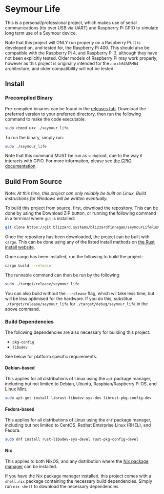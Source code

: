 # Seymour Life

This is a personal/professional project, which makes use of serial communications (tty over USB via UART) and Raspberry Pi GPIO to simulate long term use of a Seymour device.

Note that this project will ONLY run properly on a Raspberry Pi. It is developed on, and tested for, the Raspberry Pi 400. This should also be compatible with the Raspberry Pi 4, and Raspberry Pi 3, although they have not been explicitly tested. Older models of Raspberry Pi may work properly, however as this project is originally intended for the `aarch64`/`ARM64` architecture, and older compatibility will not be tested.

## Install

### Precompiled Binary

Pre-compiled binaries can be found in the [releases tab](https://git.blizzard.systems/blizzardfinnegan/seymourLifeRust/releases/latest). Download the preferred version to your preferred directory, then run the following command to make the code executable:

```bash
sudo chmod u+x ./seymour_life
```

To run the binary, simply run:
```bash
sudo ./seymour_life
```

Note that this command MUST be run as `sudo`/root, due to the way it interacts with GPIO. For more information, please see [the GPIO documentation](https://github.com/golemparts/rppal).

## Build From Source

Note: *At this time, this project can only reliably be built on Linux. Build instructions for Windows will be written eventually.*

To build this project from source, first, download the repository. This can be done by using the Download ZIP button, or running the following command in a terminal where `git` is installed:
```bash
git clone https://git.blizzard.systems/blizzardfinnegan/seymourLifeRust
```

Once the repository has been downloaded, the project can be built with `cargo`. This can be done using any of the listed install methods on [the Rust install website](https://rustup.rs/).

Once cargo has been installed, run the following to build the project:
```bash
cargo build --release
```

The runnable command can then be run by the following:
```bash
sudo ./target/release/seymour_life
```

You can also build without the `--release` flag, which wil take less time, but will be less optimised for the hardware. If you do this, substitue `./target/release/seymour_life` for `./target/debug/seymour_life` in the above command.

### Build Dependencies

The following dependencies are also necessary for building this project:
- `pkg-config`
- `libudev`

See below for platform specific requirements.

#### Debian-based
This applies for all distributions of Linux using the `apt` package manager, including but not limited to Debian, Ubuntu, Raspbian/Raspberry Pi OS, and Linux Mint.

```bash
sudo apt-get install librust-libudev-sys-dev librust-pkg-config-dev
```

#### Fedora-based
This applies for all distributions of Linux using the `dnf` package manager, including but not limited to CentOS, Redhat Enterprise Linux (RHEL), and Fedora.
```bash
sudo dnf install rust-libudev-sys-devel rust-pkg-config-devel
```

#### Nix
This applies to both NixOS, and any distribution where the [Nix package manager](https://nixos.org/download.html) can be installed. 

If you have the Nix package manager installed, this project comes with a `shell.nix` package containing the necessary build dependencies. Simply run `nix-shell` to download the necessary dependencies. 
